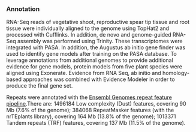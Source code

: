 ### Annotation

RNA-Seq reads of vegetative shoot, reproductive spear tip tissue and root tissue were individually aligned to the genome using TopHat2 and processed with Cufflinks. In addition, de novo and genome-guided RNA-Seq assembly was performed using Trinity. These transcriptomes were integrated with PASA. In addition, the Augustus ab initio gene finder was used to identify gene models after training on the PASA database. To leverage annotations from additional genomes to provide additional evidence for gene models, protein models from five plant species were aligned using Exonerate. Evidence from RNA Seq, ab initio and homology-based approaches was combined with Evidence Modeler in order to produce the final gene set.

Repeats were annotated with the [Ensembl Genomes repeat feature pipeline](http://plants.ensembl.org/info/genome/annotation/repeat_features.html).There are: 1496184 Low complexity (Dust) features, covering 90 Mb (7.6% of the genome); 384068 RepeatMasker features (with the nrTEplants library), covering 164 Mb (13.8% of the genome); 1013371 Tandem repeats (TRF) features, covering 137 Mb (11.5% of the genome).
